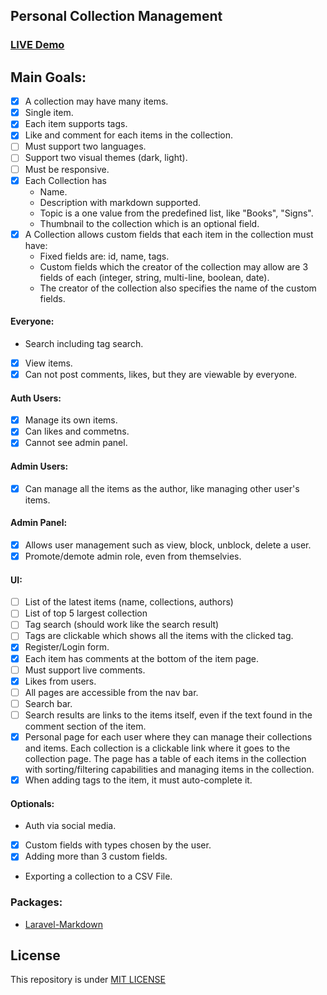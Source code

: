 ## Personal Collection Management

### [LIVE Demo](https://a20-collection-management.herokuapp.com)


## Main Goals:
- [x] A collection may have many items.
- [x] Single item.
- [x] Each item supports tags.
- [x] Like and comment for each items in the collection.
- [ ] Must support two languages.
- [ ] Support two visual themes (dark, light).
- [ ] Must be responsive.
- [x] Each Collection has
	- Name.
	- Description with markdown supported.
	- Topic is a one value from the predefined list, like "Books", "Signs".
	- Thumbnail to the collection which is an optional field.
- [x] A Collection allows custom fields that each item in the collection must have:
	- Fixed fields are: id, name, tags.
	- Custom fields which the creator of the collection may allow are 3 fields of each (integer, string, multi-line, boolean, date).
	- The creator of the collection also specifies the name of the custom fields.

#### Everyone:
- Search including tag search.
- [x] View items.
- [x] Can not post comments, likes, but they are viewable by everyone.

#### Auth Users:
- [x] Manage its own items.
- [x] Can likes and commetns.
- [x] Cannot see admin panel.

#### Admin Users:
- [x] Can manage all the items as the author, like managing other user's items.

#### Admin Panel:
- [x] Allows user management such as view, block, unblock, delete a user.
- [x] Promote/demote admin role, even from themselvies.

#### UI:
- [ ] List of the latest items (name, collections, authors)
- [ ] List of top 5 largest collection
- [ ] Tag search (should work like the search result)
- [ ] Tags are clickable which shows all the items with the clicked tag.
- [x] Register/Login form.
- [x] Each item has comments at the bottom of the item page.
- [ ] Must support live comments.
- [x] Likes from users.
- [ ] All pages are accessible from the nav bar.
- [ ] Search bar.
- [ ] Search results are links to the items itself, even if the text found in the comment section of the item.
- [x] Personal page for each user where they can manage their collections and items. Each collection is a clickable link where it goes to the collection page. The page has a table of each items in the collection with sorting/filtering capabilities and managing items in the collection.
- [x] When adding tags to the item, it must auto-complete it.			

#### Optionals:
- Auth via social media.
- [x] Custom fields with types chosen by the user.
- [x] Adding more than 3 custom fields.
- Exporting a collection to a CSV File.


### Packages:

- [Laravel-Markdown](https://github.com/GrahamCampbell/Laravel-Markdown)

## License

This repository is under [MIT LICENSE](LICENSE)
